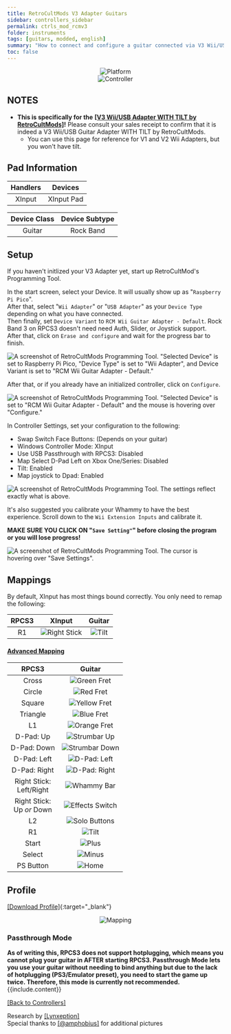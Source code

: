 ```yaml
---
title: RetroCultMods V3 Adapter Guitars
sidebar: controllers_sidebar
permalink: ctrls_mod_rcmv3
folder: instruments
tags: [guitars, modded, english]
summary: "How to connect and configure a guitar connected via V3 Wii/USB Adapter RCM on RPCS3."
toc: false
---
```


<div align="center"> <img src="https://rb3pc.milohax.org/images/instruments/plat/rcm.png" alt="Platform" title="Platform"></div>

<div align="center"> <img src="https://rb3pc.milohax.org/images/instruments/cont/rcmgtrswii.png" alt="Controller" title="Controller"></div>

## NOTES

* **This is specifically for the** [**[V3 Wii/USB Adapter WITH TILT by RetroCultMods]**](https://shop.retrocultmods.com/products/v3-wii-adapter-for-clone-hero-and-rb4-rock-band-4)**!** Please consult your sales receipt to confirm that it is indeed a V3 Wii/USB Guitar Adapter WITH TILT by RetroCultMods.
	* You can use this page for reference for V1 and V2 Wii Adapters, but you won't have tilt.

## Pad Information

| Handlers | Devices |
|:------------------:|:---------------------:|
| XInput | XInput Pad |

| Device Class | Device Subtype |
|:------------------:|:---------------------:|
| Guitar | Rock Band |

## Setup

If you haven't initlized your V3 Adapter yet, start up RetroCultMod's Programming Tool.

In the start screen, select your Device. It will usually show up as "`Raspberry Pi Pico`".  
After that, select "`Wii Adapter`" or "`USB Adapter`" as your `Device Type` depending on what you have connected.  
Then finally, set `Device Variant` to `RCM Wii Guitar Adapter - Default`. Rock Band 3 on RPCS3 doesn't need need Auth, Slider, or Joystick support.  
After that, click on `Erase and configure` and wait for the progress bar to finish.

![A screenshot of RetroCultMods Programming Tool. "Selected Device" is set to Raspberry Pi Pico, "Device Type" is set to "Wii Adapter", and Device Variant is set to "RCM Wii Guitar Adapter - Default."](https://rb3pc.milohax.org/images/instruments/xtra/rcm/initv3.png "RetroCultMods Programming Tool")

After that, or if you already have an initialized controller, click on `Configure`.

![A screenshot of RetroCultMods Programming Tool. "Selected Device" is set to "RCM Wii Guitar Adapter - Default" and the mouse is hovering over "Configure."](https://rb3pc.milohax.org/images/instruments/xtra/rcm/seldevv3.png "RetroCultMods Programming Tool")

In Controller Settings, set your configuration to the following:
* Swap Switch Face Buttons: (Depends on your guitar)
* Windows Controller Mode: XInput
* Use USB Passthrough with RPCS3: Disabled
* Map Select D-Pad Left on Xbox One/Series: Disabled
* Tilt: Enabled
* Map joystick to Dpad: Enabled

![A screenshot of RetroCultMods Programming Tool. The settings reflect exactly what is above.](https://rb3pc.milohax.org/images/instruments/xtra/rcm/conset.png "RetroCultMods Programming Tool")

It's also suggested you calibrate your Whammy to have the best experience. Scroll down to the `Wii Extension Inputs` and calibrate it.

**MAKE SURE YOU CLICK ON "`Save Setting"`" before closing the program or you will lose progress!**

![A screenshot of RetroCultMods Programming Tool. The cursor is hovering over "Save Settings".](https://rb3pc.milohax.org/images/instruments/xtra/rcm/savev3.png "RetroCultMods Programming Tool")

## Mappings

By default, XInput has most things bound correctly. You only need to remap the following:

| **RPCS3** | **XInput** | **Guitar** |
|:--------:|:-----------:|:-----------:|
| R1 | ![Right Stick](https://rb3pc.milohax.org/images/btns/ctrls/360/rs.png "Right Stick") | ![Tilt](https://rb3pc.milohax.org/images/btns/gtrs/ts.png "Tilt") | 

<div class="panel-group" id="accordion">
                    <div class="panel panel-default">
                        <div class="panel-heading">
                            <h4 class="panel-title">
                                <a class="noCrossRef accordion-toggle" data-toggle="collapse" data-parent="#accordion" href="#advanced-mapping">Advanced Mapping</a>
                            </h4>
                        </div>
                        <div id="advanced-mapping" class="panel-collapse collapse noCrossRef">
                            <div class="panel-body">

<table>
<thead>
<tr>
<th align="center"><strong>RPCS3</strong></th>
<th align="center"><strong>Guitar</strong></th>
</tr>
</thead>
<tbody>
<tr>
<td align="center">Cross</td>
<td align="center"><img src="https://rb3pc.milohax.org/images/btns/gtrs/gf.png" alt="Green Fret" title="Green Fret"></td>
</tr>
<tr>
<td align="center">Circle</td>
<td align="center"><img src="https://rb3pc.milohax.org/images/btns/gtrs/rf.png" alt="Red Fret" title="Red Fret"></td>
</tr>
<tr>
<td align="center">Square</td>
<td align="center"><img src="https://rb3pc.milohax.org/images/btns/gtrs/yf.png" alt="Yellow Fret" title="Yellow Fret"></td>
</tr>
<tr>
<td align="center">Triangle</td>
<td align="center"><img src="https://rb3pc.milohax.org/images/btns/gtrs/bf.png" alt="Blue Fret" title="Blue Fret"></td>
</tr>
<tr>
<td align="center">L1</td>
<td align="center"><img src="https://rb3pc.milohax.org/images/btns/gtrs/of.png" alt="Orange Fret" title="Orange Fret"></td>
</tr>
<tr>
<td align="center">D-Pad: Up</td>
<td align="center"><img src="https://rb3pc.milohax.org/images/btns/gtrs/sbu.png" alt="Strumbar Up" title="Strumbar Up"></td>
</tr>
<tr>
<td align="center">D-Pad: Down</td>
<td align="center"><img src="https://rb3pc.milohax.org/images/btns/gtrs/sbd.png" alt="Strumbar Down" title="Strumbar Down"></td>
</tr>
<tr>
<td align="center">D-Pad: Left</td>
<td align="center"><img src="https://rb3pc.milohax.org/images/btns/gtrs/dpl.png" alt="D-Pad: Left" title="D-Pad: Left"></td>
</tr>
<tr>
<td align="center">D-Pad: Right</td>
<td align="center"><img src="https://rb3pc.milohax.org/images/btns/gtrs/dpr.png" alt="D-Pad: Right" title="D-Pad: Right"></td>
</tr>
<tr>
<td align="center">Right Stick: <br> Left/Right</td>
<td align="center"><img src="https://rb3pc.milohax.org/images/btns/gtrs/wb.png" alt="Whammy Bar" title="Whammy Bar"></td>
</tr>
<tr>
<td align="center">Right Stick: <br> Up <em>or</em> Down</td>
<td align="center"><img src="https://rb3pc.milohax.org/images/btns/gtrs/fx.png" alt="Effects Switch" title="Effects Switch"></td>
</tr>
<tr>
<td align="center">L2</td>
<td align="center"><img src="https://rb3pc.milohax.org/images/btns/gtrs/solo.png" alt="Solo Buttons" title="Solo Buttons"></td>
</tr>
<tr>
<td align="center">R1</td>
<td align="center"><img src="https://rb3pc.milohax.org/images/btns/gtrs/ts.png" alt="Tilt" title="Tilt"></td>
</tr>
<tr>
<td align="center">Start</td>
<td align="center"><img src="https://rb3pc.milohax.org/images/btns/ctrls/360/start.png" alt="Plus" title="Start"></td>
</tr>
<tr>
<td align="center">Select</td>
<td align="center"><img src="https://rb3pc.milohax.org/images/btns/ctrls/360/back.png" alt="Minus" title="Back"></td>
</tr>
<tr>
<td align="center">PS Button</td>
<td align="center"><img src="https://rb3pc.milohax.org/images/btns/ctrls/360/home.png" alt="Home" title="Home"></td>
</tr>
</tbody>
</table>
                            </div>
                        </div>
                    </div>
                    <!-- /.panel -->
</div>
<!-- /.panel-group -->

## Profile

[[Download Profile]](https://github.com/hmxmilohax/rb3-pc/raw/refs/heads/main/downloads/instrument-repo/RCM%20V3%20Adapter%20Guitar.7z){:target="_blank"}

<div align="center"> <img src="https://rb3pc.milohax.org/images/instruments/maps/modrcmv3gtrmapping.png" alt="Mapping" title="Mapping"></div>

### Passthrough Mode

<div markdown="span" class="alert alert-info" role="alert"><i class="fa fa-info-circle"></i> <b>As of writing this, RPCS3 does not support hotplugging, which means you cannot plug your guitar in AFTER starting RPCS3. Passthrough Mode lets you use your guitar without needing to bind anything but due to the lack of hotplugging (PS3/Emulator preset), you need to start the game up twice. Therefore, this mode is currently not recommended. </b> {{include.content}}</div>

[[Back to Controllers]](https://rb3pc.milohax.org/ctrls#instrument-list)

Research by [[Lynxeption]](https://www.youtube.com/@Lynxeption)  
Special thanks to [[@amphobius]](https://twitter.com/amphobius) for additional pictures